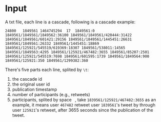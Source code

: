 # Input
A txt file, each line is a cascade, following is a cascade example:

    24800	1849561	1464745294	17	1849561:0 1849561/1849561/1849562:36100 1849561/1849561/420444:31422 1849561/1849561/601421:29156 1849561/1849561/1445451:26631 1849561/1849561:26332 1849561/1445451:18869 1849561/125921/545519/619369:18307 1849561/538011:14565 1849561/1849563:4295 1849561/125921/467482:3655 1849561/85207:2501 1849561/125921/545519:7698 1849561/601595:1739 1849561/1849564:900 1849561/125921:350 1849561/1299382:360

There's five parts each line, splited by `\t`: 
1. the cascade id
2. the original user id
3. publication timestamp
4. number of participants (e.g., retweets)
5. participants, splited by space ` `, take `1839561/125921/467482:3655` as an example, it means user `467482` retweet user `1839561`'s tweet by through user `125921`'s retweet, after 3655 seconds since the publication of the tweet. 
